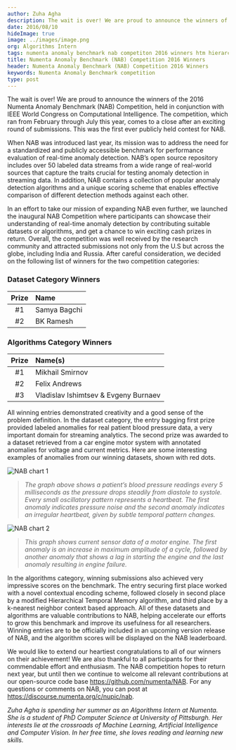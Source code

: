 ```yaml
---
author: Zuha Agha
description: The wait is over! We are proud to announce the winners of the 2016 Numenta Anomaly Benchmark (NAB) Competition, held in conjunction with IEEE World Congress on Computational Intelligence. This was the first ever publicly held contest for NAB.
date: 2016/08/10
hideImage: true
image: ../images/image.png
org: Algorithms Intern
tags: numenta anomaly benchmark nab competiton 2016 winners htm hierarchical temporal memory
title: Numenta Anomaly Benchmark (NAB) Competition 2016 Winners
header: Numenta Anomaly Benchmark (NAB) Competition 2016 Winners
keywords: Numenta Anomaly Benchmark competition
type: post
---
```


The wait is over! We are proud to announce the winners of the 2016 Numenta
Anomaly Benchmark (NAB) Competition, held in conjunction with IEEE World
Congress on Computational Intelligence. The competition, which ran from February
through July this year, comes to a close after an exciting round of submissions.
This was the first ever publicly held contest for NAB.

When NAB was introduced last year, its mission was to address the need for a
standardized and publicly accessible benchmark for performance evaluation of
real-time anomaly detection. NAB’s open source repository includes over 50
labeled data streams from a wide range of real-world sources that capture the
traits crucial for testing anomaly detection in streaming data. In addition, NAB
contains a collection of popular anomaly detection algorithms and a unique
scoring scheme that enables effective comparison of different detection methods
against each other.

In an effort to take our mission of expanding NAB even further, we launched the
inaugural NAB Competition where participants can showcase their understanding of
real-time anomaly detection by contributing suitable datasets or algorithms, and
get a chance to win exciting cash prizes in return. Overall, the competition was
well received by the research community and attracted submissions not only from
the U.S but across the globe, including India and Russia. After careful
consideration, we decided on the following list of winners for the two
competition categories:  

### Dataset Category Winners

| Prize | Name |
|:-----:|:---- |
| #1 | Samya Bagchi |
| #2 | BK Ramesh |

### Algorithms Category Winners

| Prize | Name(s) |
|:-----:|:------- |
| #1 | Mikhail Smirnov |
| #2 | Felix Andrews |
| #3 | Vladislav Ishimtsev & Evgeny Burnaev

All winning entries demonstrated creativity and a good sense of the problem
definition. In the dataset category, the entry bagging first prize provided
labeled anomalies for real patient blood pressure data, a very important domain
for streaming analytics. The second prize was awarded to a dataset retrieved
from a car engine motor system with annotated anomalies for voltage and current
metrics. Here are some interesting examples of anomalies from our winning
datasets, shown with red dots.

![NAB chart 1](../images/image2.png)

> *The graph above shows a patient’s blood pressure readings every 5
  milliseconds as the pressure drops steadily from diastole to systole. Every
  small oscillatory pattern represents a heartbeat. The first anomaly indicates
  pressure noise and the second anomaly indicates an irregular heartbeat, given
  by subtle temporal pattern changes.*

![NAB chart 2](../images/image.png)

> *This graph shows current sensor data of a motor engine.  The first anomaly is
  an increase in maximum amplitude of a cycle, followed by another anomaly that
  shows a lag in starting the engine and the last anomaly resulting in engine
  failure.*

In the algorithms category, winning submissions also achieved very impressive
scores on the benchmark. The entry securing first place worked with a novel
contextual encoding scheme, followed closely in second place by a modified
Hierarchical Temporal Memory algorithm, and third place by a k-nearest neighbor
context based approach. All of these datasets and algorithms are valuable
contributions to NAB, helping accelerate our efforts to grow this benchmark and
improve its usefulness for all researchers. Winning entries are to be officially
included in an upcoming version release of NAB, and the algorithm scores will be
displayed on the NAB leaderboard.

We would like to extend our heartiest congratulations to all of our winners on
their achievement! We are also thankful to all participants for their
commendable effort and enthusiasm. The NAB competition hopes to return next
year, but until then we continue to welcome all relevant contributions at our
open-source code base https://github.com/numenta/NAB. For any questions or
comments on NAB, you can post at https://discourse.numenta.org/c/nupic/nab.  

*Zuha Agha is spending her summer as an Algorithms Intern at Numenta. She is a
student of PhD Computer Science at University of Pittsburgh. Her interests lie
at the crossroads of Machine Learning, Artificial Intelligence and Computer
Vision. In her free time, she loves reading and learning new skills.*
